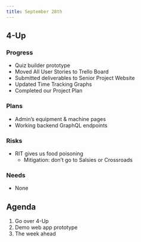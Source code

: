 ```yaml
---
title: September 28th
---
```


## 4-Up

### Progress

- Quiz builder prototype
- Moved All User Stories to Trello Board
- Submitted deliverables to Senior Project Website
- Updated Time Tracking Graphs
- Completed our Project Plan

### Plans

- Admin’s equipment & machine pages
- Working backend GraphQL endpoints

### Risks

- RIT gives us food poisoning
    - Mitigation: don’t go to Salsies or Crossroads

### Needs

- None

## Agenda

1. Go over 4-Up
2. Demo web app prototype
3. The week ahead

